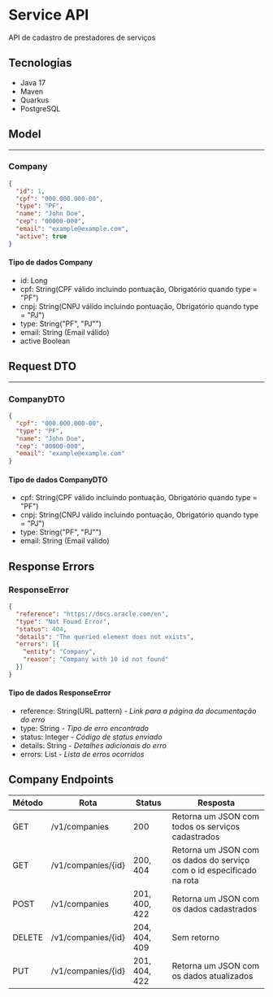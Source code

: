 # Service API

API de cadastro de prestadores de serviços 

## Tecnologias

* Java 17
* Maven
* Quarkus
* PostgreSQL

## Model
- - - -
### Company
```json
{
  "id": 1,
  "cpf": "000.000.000-00",
  "type": "PF",
  "name": "John Doe",
  "cep": "00000-000",
  "email": "example@example.com",
  "active": true
}
```
#### Tipo de dados Company

* id: Long
* cpf: String(CPF válido incluindo pontuação, Obrigatório quando type = "PF")
* cnpj: String(CNPJ válido incluindo pontuação, Obrigatório quando type = "PJ")
* type: String("PF", "PJ"")
* email: String (Email válido)
* active Boolean

## Request DTO
- - - -
### CompanyDTO
```json
{
  "cpf": "000.000.000-00",
  "type": "PF",
  "name": "John Doe",
  "cep": "00000-000",
  "email": "example@example.com"
}
```
#### Tipo de dados CompanyDTO

* cpf: String(CPF válido incluindo pontuação, Obrigatório quando type = "PF")
* cnpj: String(CNPJ válido incluindo pontuação, Obrigatório quando type = "PJ")
* type: String("PF", "PJ"")
* email: String (Email válido)


## Response Errors

### ResponseError
```json
{
  "reference": "https://docs.oracle.com/en",
  "type": "Not Found Error",
  "status": 404,
  "details": "The queried element does not exists",
  "errors": [{
    "entity": "Company",
    "reason": "Company with 10 id not found"
  }]
}
```
#### Tipo de dados ResponseError

* reference: String(URL pattern) - *Link para a página da documentação do erro*
* type: String - *Tipo de erro encontrado*
* status: Integer - *Código de status enviado* 
* details: String - *Detalhes adicionais do erro*
* errors: List<BusinessError> - *Lista de erros ocorridos*


## Company Endpoints

| Método | Rota               | Status        | Resposta                                                              |
|--------|--------------------|---------------|-----------------------------------------------------------------------|
| GET    | /v1/companies      | 200           | Retorna um JSON com todos os serviços cadastrados                     |
| GET    | /v1/companies/{id} | 200, 404      | Retorna um JSON com os dados do serviço com o id especificado na rota |
| POST   | /v1/companies      | 201, 400, 422 | Retorna um JSON com os dados cadastrados                              |
| DELETE | /v1/companies/{id} | 204, 404, 409 | Sem retorno                                                           |
| PUT    | /v1/companies/{id} | 201, 404, 422 | Retorna um JSON com os dados atualizados                              |